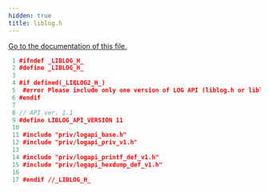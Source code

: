 ```yaml
---
hidden: true
title: liblog.h
---
```


<a href="liblog_8h.md">Go to the documentation of this file.</a>

``` cpp
 1 #ifndef _LIBLOG_H_
 2 #define _LIBLOG_H_
 3 
 4 #if defined(_LIBLOG2_H_)
 5  #error Please include only one version of LOG API (liblog.h or liblog2.h), not both at the same time
 6 #endif
 7 
 8 // API ver. 1.1
 9 #define LIBLOG_API_VERSION 11
 10 
 11 #include "priv/logapi_base.h"
 12 #include "priv/logapi_priv_v1.h"
 13 
 14 #include "priv/logapi_printf_def_v1.h"
 15 #include "priv/logapi_hexdump_def_v1.h"
 16 
 17 #endif //_LIBLOG_H_
```
